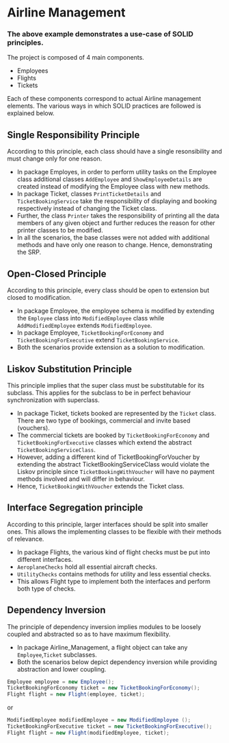 
# Airline Management
### The above example demonstrates a use-case of SOLID principles.
The project is composed of 4 main components. 
* Employees
* Flights
* Tickets


Each of these components correspond to actual Airline management elements. The various ways in which SOLID practices are followed is explained below.

## Single Responsibility Principle
According to this principle, each class should have a single resonsibility and must change only for one reason.
* In package Employes, in order to perform utility tasks on the Employee class additional classes ``` AddEmployee ``` and ``` ShowEmployeeDetails ``` are created instead of modifying the Employee class with new methods.
* In package Ticket, classes ```PrintTicketDetails``` and ```TicketBookingService``` take the responsibility of displaying and booking respectively instead of changing the Ticket class. 
* Further, the class ```Printer``` takes the responsibility of printing all the data members of any given object and further reduces the reason for other printer classes to be modified.
* In all the scenarios, the base classes were not added with additional methods and have only one reason to change. Hence, demonstrating the SRP.

## Open-Closed Principle
According to this principle, every class should be open to extension but closed to modification.
* In package Employee, the employee schema is modified by extending the ```Employee``` class into ```ModifiedEmployee``` class while ```AddModifiedEmployee``` extends ```ModifiedEmployee```.
* In package Employee, ```TicketBookingForEconomy``` and ```TicketBookingForExecutive``` extend ```TicketBookingService```.
* Both the scenarios provide extension as a solution to modification.

## Liskov Substitution Principle
This principle implies that the super class must be substitutable for its subclass. This applies for the subclass to be in perfect behaviour synchronization with superclass.
* In package Ticket, tickets booked are represented by the `Ticket` class. There are two type of bookings, 
commercial and
invite based (vouchers). 
* The commercial tickets are booked by `TicketBookingForEconomy` and `TicketBookingForExecutive` classes which extend the abstract `TicketBookingServiceClass`.
* However, adding a different kind of TicketBookingForVoucher by extending the abstract TicketBookingServiceClass would violate the Liskov principle since `TicketBookingWithVoucher` will have no payment methods involved and will differ in behaviour.
* Hence, `TicketBookingWithVoucher` extends the Ticket class.


## Interface Segregation principle
According to this principle, larger interfaces should be split into smaller ones. This allows the implementing classes to be flexible with their methods of relevance.
* In package Flights, the various kind of flight checks must be put into different interfaces.
* `AeroplaneChecks` hold all essential aircraft checks.
* `UtilityChecks` contains methods for utility and less essential checks.
* This allows Flight type to implement both the interfaces and perform both type of checks.



## Dependency Inversion
The principle of dependency inversion implies modules to be loosely coupled and abstracted so as to have maximum flexibility.
* In package Airline_Management, a flight object can take any `Employee`,`Ticket` subclasses.
* Both the scenarios below depict dependency inversion while providing abstraction and lower coupling.
```Java
Employee employee = new Employee();
TicketBookingForEconomy ticket = new TicketBookingForEconomy();
Flight flight = new Flight(employee, ticket);
 ```
 or
 
 ```Java
ModifiedEmployee modifiedEmployee = new ModifiedEmployee ();
TicketBookingForExecutive ticket = new TicketBookingForExecutive();
Flight flight = new Flight(modifiedEmployee, ticket);

